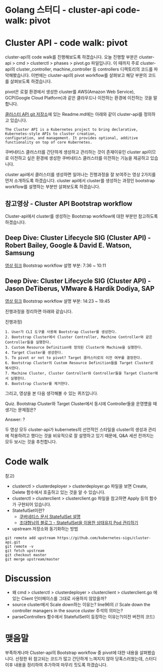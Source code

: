 # Golang 스터디 - cluster-api code-walk: pivot

# Cluster API - code walk: pivot

cluster-api의 code walk를 진행해보도록 하겠습니다. 오늘 진행할 부분은 cluster-api > cmd > clusterctl > phases > pivot.go 파일입니다. 
이 때까지 주로 cluster-api의 cluster_controller, machine_controller 등 controllers 디렉토리의 코드를 파악해봤습니다. 
이번에는 cluster-api의 pivot workflow를 살펴보고 해당 부분의 코드를 살펴보도록 하겠습니다.

pivot은 로컬 환경에서 생성한 cluster를 AWS(Amazon Web Service), GCP(Google Cloud Platform)과 같은 클라우드나 이전하는 환경에 
이전하는 것을 말합니다.

[클러스터 API git 저장소](https://github.com/kubernetes-sigs/cluster-api)에 있는 Readme.md에는 아래와 같이 cluster-api를 정의하고 있습니다.

```
The Cluster API is a Kubernetes project to bring declarative, Kubernetes-style APIs to cluster creation, 
configuration, and management. It provides optional, additive functionality on top of core Kubernetes.
```

쿠버네티스 클러스터를 간단하게 생성하고 관리하는 것이 존재이유인 cluster api이므로 이전하고 싶은 환경에 생성한 쿠버네티스 클러스터를 이전하는 기능을 제공하고 
있습니다.

cluster api에서 클러스터를 생성하면 일어나는 진행과정을 잘 보여주는 영상 2가지를 먼저 소개하도록 하겠습니다. cluster api에서 cluster를 생성하는 과정인 
bootstrap workflow를 설명하는 부분만 살펴보도록 하겠습니다.

## 참고영상 - Cluster API Bootstrap workflow

Cluster-api에서 cluster를 생성하는 Bootstrap workflow에 대한 부분만 참고하도록 하겠습니다.

## Deep Dive: Cluster Lifecycle SIG (Cluster API) - Robert Bailey, Google & David E. Watson, Samsung

[영상 링크](https://www.youtube.com/watch?v=LxENsOKq7UA&t=918s)
Bootstrap workflow 설명 부분: 7:36 ~ 10:11

## Deep Dive: Cluster Lifecycle SIG (Cluster API) - Jason DeTiberus, VMware & Hardik Dodiya, SAP

[영상 링크](https://www.youtube.com/watch?v=Mtg8jygK3Hs&t=1183s)
Bootstrap workflow 설명 부분: 14:23 ~ 19:45

진행과정을 정리하면 아래와 같습니다.

진행과정)

```
1. User가 CLI 도구를 사용해 Bootstrap Cluster를 생성한다.
2. Bootstrap Cluster에서 Cluster Controller, Machine Controller와 같은 Controller들을 실행한다.
3. Custom Resource Definition에 정의된 Cluster와 Machine을 실행한다.
4. Target Cluster를 생성한다.
5. To pivot or not to pivot? Target 클러스터로의 이전 여부를 결정한다.
6. Bootstrap Cluster의 Custom Resource Definition들을 Target Cluster로 복사한다.
7. Machine Cluster, Cluster Controller와 Controller들을 Target Cluster에서 실행한다.
8. Bootstrap Cluster를 제거한다.
```

그리고, 영상을 본 다음 생각해볼 수 있는 퀴즈입니다.

Quiz. Bootstrap Cluster와 Target Cluster에서 동시에 Controller들을 운영헀을 때 생기는 문제점은?

Answer: ?

두 영상 모두 cluster-api가 kubernetes의 선언적인 스타일을 cluster의 생성과 관리에 적용하려고 했다는 것을 비유적으로 잘 설명하고 있기 때문에, Q&A 세션 전까지는 모두 보시는 것을 
추천합니다.

# Code walk

참고)

* clusterctl > clusterdeployer > clusterdeployer.go 파일을 보면 Create, Delete 함수에서 호출하고 있는 것을 알 수 있습니다. 
* clusterctl > clusterclient > clusterclient.go 파일을 참고하면 Apply 등의 함수가 구현되어 있습니다.
* StatefulSet이란?
    * [쿠버네티스 문서 StatefulSet 설명](https://kubernetes.io/docs/concepts/workloads/controllers/statefulset/)
    * [조대협님의 블로그 - StatefulSet을 이용한 상태유지 Pod 관리하기](https://bcho.tistory.com/1306)
* upstream 저장소와 동기화하는 방법
```
git remote add upstream https://github.com/kubernetes-sigs/cluster-api.git
git remote -v
git fetch upstream
git checkout master
git merge upstream/master
```

# Discussion

* 왜 cmd > clusterctl > clusterdeployer > clusterclient > clusterclient.go 에 있는 Client 인터페이스를 그대로 사용하지 않았을까?
* source cluster에서 Scale down하는 이유는? line96의 // Scale down the controller managers in the source cluster 주석의 의미는?
* parseControllers 함수에서 StatefulSet이 등장하는 이유는?(이전 버전의 코드)

# 맺음말

부족하게나마 Cluster-api의 Bootstrap workflow 중 pivot에 대한 내용을 살펴봤습니다. 선정한 뒤 참고되는 코드가 많고 간단하게 느껴지지 않아 당혹스러웠는데, 
스터디 이후 내용을 정리하여 추가하여 마무리 짓도록 하겠습니다.
